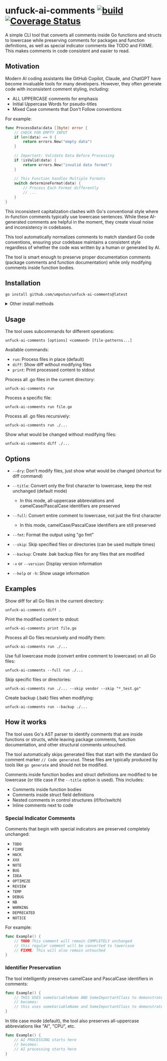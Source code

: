 # unfuck-ai-comments [![build](https://github.com/umputun/unfuck-ai-comments/actions/workflows/ci.yml/badge.svg)](https://github.com/umputun/unfuck-ai-comments/actions/workflows/ci.yml)&nbsp;[![Coverage Status](https://coveralls.io/repos/github/umputun/unfuck-ai-comments/badge.svg?branch=master)](https://coveralls.io/github/umputun/unfuck-ai-comments?branch=master)

A simple CLI tool that converts all comments inside Go functions and structs to lowercase while preserving comments for packages and function definitions, as well as special indicator comments like TODO and FIXME. This makes comments in code consistent and easier to read.

## Motivation

Modern AI coding assistants like GitHub Copilot, Claude, and ChatGPT have become invaluable tools for many developers. However, they often generate code with inconsistent comment styling, including:

- ALL UPPERCASE comments for emphasis
- Initial Uppercase Words for pseudo-titles
- Mixed Case comments that Don't Follow conventions

For example:

```go
func ProcessData(data []byte) error {
    // CHECK FOR EMPTY INPUT
    if len(data) == 0 {
        return errors.New("empty data")
    }
    
    // Important: Validate Data Before Processing
    if !isValid(data) {
        return errors.New("invalid data format")
    }
    
    // This Function handles Multiple Formats
    switch determineFormat(data) {
        // Process Each Format differently
        // ...
    }
}
```

This inconsistent capitalization clashes with Go's conventional style where in-function comments typically use lowercase sentences. While these AI-generated comments are helpful in the moment, they create visual noise and inconsistency in codebases.

This tool automatically normalizes comments to match standard Go code conventions, ensuring your codebase maintains a consistent style regardless of whether the code was written by a human or generated by AI.

The tool is smart enough to preserve proper documentation comments (package comments and function documentation) while only modifying comments inside function bodies.

## Installation

```
go install github.com/umputun/unfuck-ai-comments@latest
```

<details markdown>
  <summary>Other install methods</summary>


**Install from homebrew (macOS)**

```bash
brew tap umputun/apps
brew install umputun/apps/unfuck-ai-comments
```

**Install from deb package (Ubuntu/Debian)**

1. Download the latest version of the package by running: `wget https://github.com/umputun/unfuck-ai-comments/releases/download/<versiom>/unfuck-ai-comments_<version>_linux_<arch>.deb` (replace `<version>` and `<arch>` with the actual values).
2. Install the package by running: `sudo dpkg -i unfuck-ai-comments_<version>_linux_<arch>.deb`

Example for the version 0.1.1 and amd64 architecture:

```bash
wget https://github.com/umputun/unfuck-ai-comments/releases/download/v0.1.1/unfuck-ai-comments_v0.1.1_linux_<arch>.deb
sudo dpkg -i unfuck-ai-comments_v0.1.1_linux_<arch>.deb
```

**Install from rpm package (CentOS/RHEL/Fedora/AWS Linux)**

```bash
wget https://github.com/umputun/unfuck-ai-comments/releases/download/v<version>/unfuck-ai-comments_v<version>_linux_<arch>.rpm
sudo rpm -i unfuck-ai-comments_v<version>_linux_<arch>.rpm
```

**Install from apk package (Alpine)**

```bash
wget https://github.com/umputun/unfuck-ai-comments/releases/download/<versiom>/unfuck-ai-comments_<version>_linux_<arch>.apk
sudo apk add unfuck-ai-comments_<version>_linux_<arch>.apk
```

</details>

## Usage

The tool uses subcommands for different operations:

```
unfuck-ai-comments [options] <command> [file-patterns...]
```

Available commands:
- `run`: Process files in place (default)
- `diff`: Show diff without modifying files
- `print`: Print processed content to stdout

Process all .go files in the current directory:
```
unfuck-ai-comments run
```

Process a specific file:
```
unfuck-ai-comments run file.go
```

Process all .go files recursively:
```
unfuck-ai-comments run ./...
```

Show what would be changed without modifying files:
```
unfuck-ai-comments diff ./...
```

## Options

- `--dry`:     Don't modify files, just show what would be changed (shortcut for diff command)
- `--title`:   Convert only the first character to lowercase, keep the rest unchanged (default mode)
  - In this mode, all-uppercase abbreviations and camelCase/PascalCase identifiers are preserved
- `--full`:    Convert entire comment to lowercase, not just the first character
  - In this mode, camelCase/PascalCase identifiers are still preserved
- `--fmt`:     Format the output using "go fmt"
- `--skip`:    Skip specified files or directories (can be used multiple times)
- `--backup`:  Create .bak backup files for any files that are modified
- `-v` or `--version`: Display version information

- `--help` or `-h`: Show usage information

## Examples

Show diff for all Go files in the current directory:
```
unfuck-ai-comments diff .
```

Print the modified content to stdout:
```
unfuck-ai-comments print file.go
```

Process all Go files recursively and modify them:
```
unfuck-ai-comments run ./...
```

Use full lowercase mode (convert entire comment to lowercase) on all Go files:
```
unfuck-ai-comments --full run ./...
```

Skip specific files or directories:
```
unfuck-ai-comments run ./... --skip vendor --skip "*_test.go"
```

Create backup (.bak) files when modifying:
```
unfuck-ai-comments run --backup ./...
```

## How it works

The tool uses Go's AST parser to identify comments that are inside functions or structs, while leaving package comments, function documentation, and other structural comments untouched.

The tool automatically skips generated files that start with the standard Go comment marker `// Code generated`. These files are typically produced by tools like `go generate` and should not be modified.

Comments inside function bodies and struct definitions are modified to be lowercase (or title case if the `--title` option is used). This includes:

- Comments inside function bodies
- Comments inside struct field definitions
- Nested comments in control structures (if/for/switch)
- Inline comments next to code

### Special Indicator Comments

Comments that begin with special indicators are preserved completely unchanged:

- `TODO`
- `FIXME`
- `HACK`
- `XXX`
- `NOTE`
- `BUG`
- `IDEA`
- `OPTIMIZE`
- `REVIEW`
- `TEMP`
- `DEBUG`
- `NB`
- `WARNING`
- `DEPRECATED`
- `NOTICE`

For example:
```go
func Example() {
    // TODO This comment will remain COMPLETELY unchanged
    // this regular comment will be converted to lowercase
    // FIXME: This will also remain untouched
}
```

### Identifier Preservation

The tool intelligently preserves camelCase and PascalCase identifiers in comments:

```go
func Example() {
    // THIS USES someVariableName AND SomeImportantClass to demonstrate
    // becomes:
    // this uses someVariableName and SomeImportantClass to demonstrate
}
```

In title case mode (default), the tool also preserves all-uppercase abbreviations like "AI", "CPU", etc.

```go
func Example() {
    // AI PROCESSING starts here
    // becomes:
    // AI processing starts here
}
```